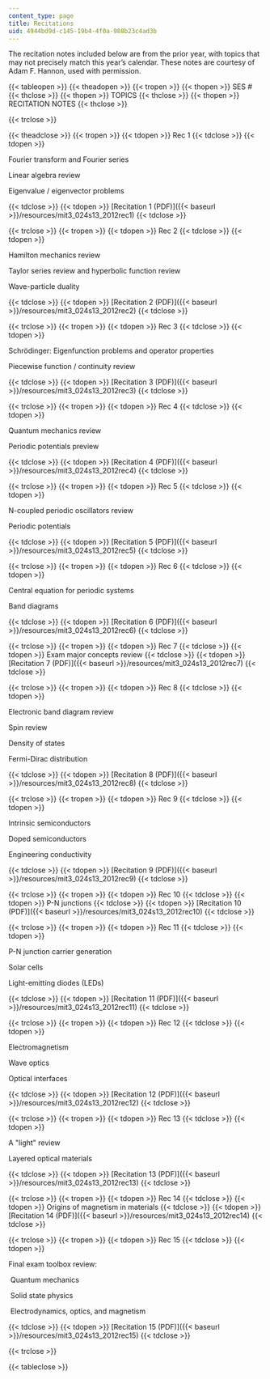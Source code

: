 ```yaml
---
content_type: page
title: Recitations
uid: 4944bd9d-c145-19b4-4f0a-988b23c4ad3b
---
```


The recitation notes included below are from the prior year, with topics that may not precisely match this year’s calendar. These notes are courtesy of Adam F. Hannon, used with permission.

{{< tableopen >}}
{{< theadopen >}}
{{< tropen >}}
{{< thopen >}}
SES #
{{< thclose >}}
{{< thopen >}}
TOPICS
{{< thclose >}}
{{< thopen >}}
RECITATION NOTES
{{< thclose >}}

{{< trclose >}}

{{< theadclose >}}
{{< tropen >}}
{{< tdopen >}}
Rec 1
{{< tdclose >}}
{{< tdopen >}}


Fourier transform and Fourier series

Linear algebra review

Eigenvalue / eigenvector problems


{{< tdclose >}}
{{< tdopen >}}
[Recitation 1 (PDF)]({{< baseurl >}}/resources/mit3_024s13_2012rec1)
{{< tdclose >}}

{{< trclose >}}
{{< tropen >}}
{{< tdopen >}}
Rec 2
{{< tdclose >}}
{{< tdopen >}}


Hamilton mechanics review

Taylor series review and hyperbolic function review

Wave-particle duality


{{< tdclose >}}
{{< tdopen >}}
[Recitation 2 (PDF)]({{< baseurl >}}/resources/mit3_024s13_2012rec2)
{{< tdclose >}}

{{< trclose >}}
{{< tropen >}}
{{< tdopen >}}
Rec 3
{{< tdclose >}}
{{< tdopen >}}


Schrödinger: Eigenfunction problems and operator properties

Piecewise function / continuity review


{{< tdclose >}}
{{< tdopen >}}
[Recitation 3 (PDF)]({{< baseurl >}}/resources/mit3_024s13_2012rec3)
{{< tdclose >}}

{{< trclose >}}
{{< tropen >}}
{{< tdopen >}}
Rec 4
{{< tdclose >}}
{{< tdopen >}}


Quantum mechanics review

Periodic potentials preview


{{< tdclose >}}
{{< tdopen >}}
[Recitation 4 (PDF)]({{< baseurl >}}/resources/mit3_024s13_2012rec4)
{{< tdclose >}}

{{< trclose >}}
{{< tropen >}}
{{< tdopen >}}
Rec 5
{{< tdclose >}}
{{< tdopen >}}


N-coupled periodic oscillators review

Periodic potentials


{{< tdclose >}}
{{< tdopen >}}
[Recitation 5 (PDF)]({{< baseurl >}}/resources/mit3_024s13_2012rec5)
{{< tdclose >}}

{{< trclose >}}
{{< tropen >}}
{{< tdopen >}}
Rec 6
{{< tdclose >}}
{{< tdopen >}}


Central equation for periodic systems

Band diagrams


{{< tdclose >}}
{{< tdopen >}}
[Recitation 6 (PDF)]({{< baseurl >}}/resources/mit3_024s13_2012rec6)
{{< tdclose >}}

{{< trclose >}}
{{< tropen >}}
{{< tdopen >}}
Rec 7
{{< tdclose >}}
{{< tdopen >}}
Exam major concepts review
{{< tdclose >}}
{{< tdopen >}}
[Recitation 7 (PDF)]({{< baseurl >}}/resources/mit3_024s13_2012rec7)
{{< tdclose >}}

{{< trclose >}}
{{< tropen >}}
{{< tdopen >}}
Rec 8
{{< tdclose >}}
{{< tdopen >}}


Electronic band diagram review

Spin review

Density of states

Fermi-Dirac distribution


{{< tdclose >}}
{{< tdopen >}}
[Recitation 8 (PDF)]({{< baseurl >}}/resources/mit3_024s13_2012rec8)
{{< tdclose >}}

{{< trclose >}}
{{< tropen >}}
{{< tdopen >}}
Rec 9
{{< tdclose >}}
{{< tdopen >}}


Intrinsic semiconductors

Doped semiconductors

Engineering conductivity


{{< tdclose >}}
{{< tdopen >}}
[Recitation 9 (PDF)]({{< baseurl >}}/resources/mit3_024s13_2012rec9)
{{< tdclose >}}

{{< trclose >}}
{{< tropen >}}
{{< tdopen >}}
Rec 10
{{< tdclose >}}
{{< tdopen >}}
P-N junctions
{{< tdclose >}}
{{< tdopen >}}
[Recitation 10 (PDF)]({{< baseurl >}}/resources/mit3_024s13_2012rec10)
{{< tdclose >}}

{{< trclose >}}
{{< tropen >}}
{{< tdopen >}}
Rec 11
{{< tdclose >}}
{{< tdopen >}}


P-N junction carrier generation

Solar cells

Light-emitting diodes (LEDs)


{{< tdclose >}}
{{< tdopen >}}
[Recitation 11 (PDF)]({{< baseurl >}}/resources/mit3_024s13_2012rec11)
{{< tdclose >}}

{{< trclose >}}
{{< tropen >}}
{{< tdopen >}}
Rec 12
{{< tdclose >}}
{{< tdopen >}}


Electromagnetism

Wave optics

Optical interfaces


{{< tdclose >}}
{{< tdopen >}}
[Recitation 12 (PDF)]({{< baseurl >}}/resources/mit3_024s13_2012rec12)
{{< tdclose >}}

{{< trclose >}}
{{< tropen >}}
{{< tdopen >}}
Rec 13
{{< tdclose >}}
{{< tdopen >}}


A "light" review

Layered optical materials


{{< tdclose >}}
{{< tdopen >}}
[Recitation 13 (PDF)]({{< baseurl >}}/resources/mit3_024s13_2012rec13)
{{< tdclose >}}

{{< trclose >}}
{{< tropen >}}
{{< tdopen >}}
Rec 14
{{< tdclose >}}
{{< tdopen >}}
Origins of magnetism in materials
{{< tdclose >}}
{{< tdopen >}}
[Recitation 14 (PDF)]({{< baseurl >}}/resources/mit3_024s13_2012rec14)
{{< tdclose >}}

{{< trclose >}}
{{< tropen >}}
{{< tdopen >}}
Rec 15
{{< tdclose >}}
{{< tdopen >}}


Final exam toolbox review:

 Quantum mechanics

 Solid state physics

 Electrodynamics, optics, and magnetism


{{< tdclose >}}
{{< tdopen >}}
[Recitation 15 (PDF)]({{< baseurl >}}/resources/mit3_024s13_2012rec15)
{{< tdclose >}}

{{< trclose >}}

{{< tableclose >}}